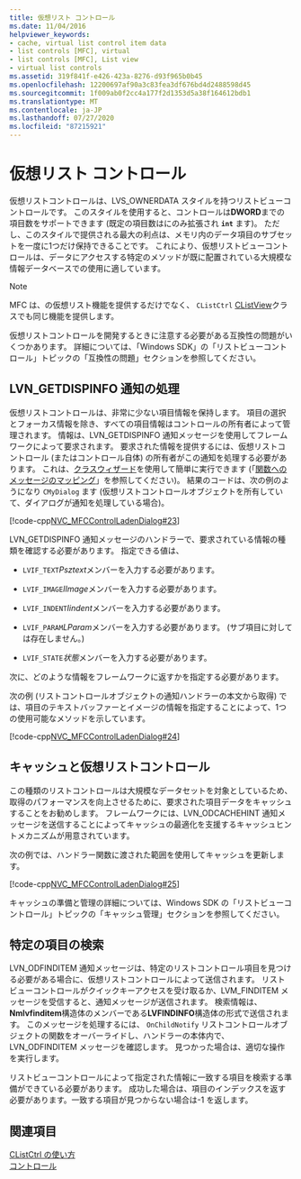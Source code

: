 ```yaml
---
title: 仮想リスト コントロール
ms.date: 11/04/2016
helpviewer_keywords:
- cache, virtual list control item data
- list controls [MFC], virtual
- list controls [MFC], List view
- virtual list controls
ms.assetid: 319f841f-e426-423a-8276-d93f965b0b45
ms.openlocfilehash: 12200697af90a3c83fea3df676bd4d2488598d45
ms.sourcegitcommit: 1f009ab0f2cc4a177f2d1353d5a38f164612bdb1
ms.translationtype: MT
ms.contentlocale: ja-JP
ms.lasthandoff: 07/27/2020
ms.locfileid: "87215921"
---
```

# <a name="virtual-list-controls"></a>仮想リスト コントロール

仮想リストコントロールは、LVS_OWNERDATA スタイルを持つリストビューコントロールです。 このスタイルを使用すると、コントロールは**DWORD**までの項目数をサポートできます (既定の項目数はにのみ拡張され **`int`** ます)。 ただし、このスタイルで提供される最大の利点は、メモリ内のデータ項目のサブセットを一度に1つだけ保持できることです。 これにより、仮想リストビューコントロールは、データにアクセスする特定のメソッドが既に配置されている大規模な情報データベースでの使用に適しています。

> [!NOTE]
> MFC は、の仮想リスト機能を提供するだけでなく、 `CListCtrl` [CListView](../mfc/reference/clistview-class.md)クラスでも同じ機能を提供します。

仮想リストコントロールを開発するときに注意する必要がある互換性の問題がいくつかあります。 詳細については、「Windows SDK」の「リストビューコントロール」トピックの「互換性の問題」セクションを参照してください。

## <a name="handling-the-lvn_getdispinfo-notification"></a>LVN_GETDISPINFO 通知の処理

仮想リストコントロールは、非常に少ない項目情報を保持します。 項目の選択とフォーカス情報を除き、すべての項目情報はコントロールの所有者によって管理されます。 情報は、LVN_GETDISPINFO 通知メッセージを使用してフレームワークによって要求されます。 要求された情報を提供するには、仮想リストコントロール (またはコントロール自体) の所有者がこの通知を処理する必要があります。 これは、[クラスウィザード](reference/mfc-class-wizard.md)を使用して簡単に実行できます (「[関数へのメッセージのマッピング](../mfc/reference/mapping-messages-to-functions.md)」を参照してください)。 結果のコードは、次の例のようになり `CMyDialog` ます (仮想リストコントロールオブジェクトを所有していて、ダイアログが通知を処理している場合)。

[!code-cpp[NVC_MFCControlLadenDialog#23](../mfc/codesnippet/cpp/virtual-list-controls_1.cpp)]

LVN_GETDISPINFO 通知メッセージのハンドラーで、要求されている情報の種類を確認する必要があります。 指定できる値は、

- `LVIF_TEXT`*Psztext*メンバーを入力する必要があります。

- `LVIF_IMAGE`*IImage*メンバーを入力する必要があります。

- `LVIF_INDENT`*Iindent*メンバーを入力する必要があります。

- `LVIF_PARAM`*LParam*メンバーを入力する必要があります。 (サブ項目に対しては存在しません。)

- `LVIF_STATE`*状態*メンバーを入力する必要があります。

次に、どのような情報をフレームワークに返すかを指定する必要があります。

次の例 (リストコントロールオブジェクトの通知ハンドラーの本文から取得) では、項目のテキストバッファーとイメージの情報を指定することによって、1つの使用可能なメソッドを示しています。

[!code-cpp[NVC_MFCControlLadenDialog#24](../mfc/codesnippet/cpp/virtual-list-controls_2.cpp)]

## <a name="caching-and-virtual-list-controls"></a>キャッシュと仮想リストコントロール

この種類のリストコントロールは大規模なデータセットを対象としているため、取得のパフォーマンスを向上させるために、要求された項目データをキャッシュすることをお勧めします。 フレームワークには、LVN_ODCACHEHINT 通知メッセージを送信することによってキャッシュの最適化を支援するキャッシュヒントメカニズムが用意されています。

次の例では、ハンドラー関数に渡された範囲を使用してキャッシュを更新します。

[!code-cpp[NVC_MFCControlLadenDialog#25](../mfc/codesnippet/cpp/virtual-list-controls_3.cpp)]

キャッシュの準備と管理の詳細については、Windows SDK の「リストビューコントロール」トピックの「キャッシュ管理」セクションを参照してください。

## <a name="finding-specific-items"></a>特定の項目の検索

LVN_ODFINDITEM 通知メッセージは、特定のリストコントロール項目を見つける必要がある場合に、仮想リストコントロールによって送信されます。 リストビューコントロールがクイックキーアクセスを受け取るか、LVM_FINDITEM メッセージを受信すると、通知メッセージが送信されます。 検索情報は、 **Nmlvfinditem**構造体のメンバーである**LVFINDINFO**構造体の形式で送信されます。 このメッセージを処理するには、 `OnChildNotify` リストコントロールオブジェクトの関数をオーバーライドし、ハンドラーの本体内で、LVN_ODFINDITEM メッセージを確認します。 見つかった場合は、適切な操作を実行します。

リストビューコントロールによって指定された情報に一致する項目を検索する準備ができている必要があります。 成功した場合は、項目のインデックスを返す必要があります。一致する項目が見つからない場合は-1 を返します。

## <a name="see-also"></a>関連項目

[CListCtrl の使い方](../mfc/using-clistctrl.md)<br/>
[コントロール](../mfc/controls-mfc.md)
